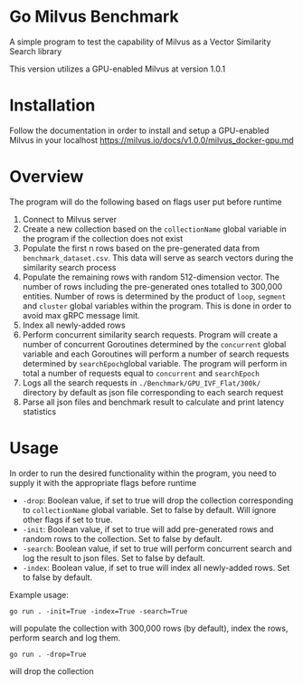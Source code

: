 # Go Milvus Benchmark
 A simple program to test the capability of Milvus as a Vector Similarity Search library


This version utilizes a GPU-enabled Milvus at version 1.0.1

# Installation
Follow the documentation in order to install and setup a GPU-enabled Milvus in your localhost 
https://milvus.io/docs/v1.0.0/milvus_docker-gpu.md 

# Overview
The program will do the following based on flags user put before runtime
1) Connect to Milvus server
2) Create a new collection based on the `collectionName` global variable in the program if the collection does not exist
3) Populate the first n rows based on the pre-generated data from `benchmark_dataset.csv`. This data will serve as search vectors during the similarity search process
4) Populate the remaining rows with random 512-dimension vector. The number of rows including the pre-generated ones totalled to 300,000 entities. Number of rows is determined by the product of `loop`, `segment` and `cluster` global variables within the program. This is done in order to avoid max gRPC message limit.
5) Index all newly-added rows
6) Perform concurrent similarity search requests. Program will create a number of concurrent Goroutines determined by the `concurrent` global variable and each Goroutines will perform a number of search requests determined by `searchEpoch`global variable. The program will perform in total a number of requests equal to `concurrent` and `searchEpoch`
7) Logs all the search requests in `./Benchmark/GPU_IVF_Flat/300k/` directory by default as json file corresponding to each search request
8) Parse all json files and benchmark result to calculate and print latency statistics

# Usage
In order to run the desired functionality within the program, you need to supply it with the appropriate flags before runtime

- `-drop`: Boolean value, if set to true will drop the collection corresponding to `collectionName` global variable. Set to false by default. Will ignore other flags if set to true.
- `-init`: Boolean value, if set to true will add pre-generated rows and random rows to the collection. Set to false by default.
- `-search`: Boolean value, if set to true will perform concurrent search and log the result to json files. Set to false by default.
- `-index`: Boolean value, if set to true will index all newly-added rows. Set to false by default.

Example usage:

```go run . -init=True -index=True -search=True```

 will populate the collection with 300,000 rows (by default), index the rows, perform search and log them.

```go run . -drop=True```

 will drop the collection